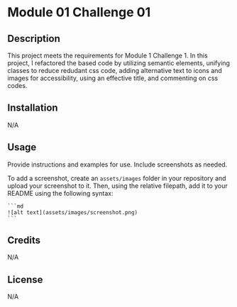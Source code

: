 # Module 01 Challenge 01

## Description

This project meets the requirements for Module 1 Challenge 1. 
In this project, I refactored the based code by utilizing semantic elements, unifying classes to reduce redudant css code, adding alternative text to icons and images for accessibility, using an effective title, and commenting on css codes.  

## Installation 

N/A

## Usage


Provide instructions and examples for use. Include screenshots as needed.

To add a screenshot, create an `assets/images` folder in your repository and upload your screenshot to it. Then, using the relative filepath, add it to your README using the following syntax:

    ```md
    ![alt text](assets/images/screenshot.png)
    ```

## Credits

N/A

## License

N/A

